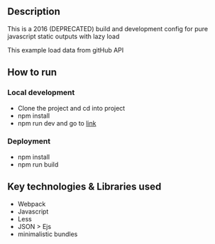 ## Description

This is a 2016 (DEPRECATED) build and development config for pure javascript static outputs with lazy load

This example load data from gitHub API

## How to run

### Local development

- Clone the project and cd into project
- npm install
- npm run dev and go to [link](*http://localhost:8080*)

### Deployment

- npm install
- npm run build

## Key technologies & Libraries used

- Webpack
- Javascript
- Less
- JSON > Ejs
- minimalistic bundles

